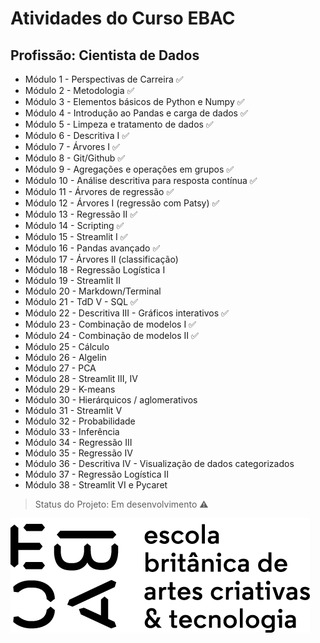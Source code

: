 # **Atividades do Curso EBAC**

## **Profissão: Cientista de Dados**

- Módulo 1 - Perspectivas de Carreira ✅
- Módulo 2 - Metodologia ✅
- Módulo 3 - Elementos básicos de Python e Numpy ✅
- Módulo 4 - Introdução ao Pandas e carga de dados ✅
- Módulo 5 - Limpeza e tratamento de dados ✅
- Módulo 6 - Descritiva I ✅
- Módulo 7 - Árvores I ✅
- Módulo 8 - Git/Github ✅
- Módulo 9 - Agregações e operações em grupos ✅
- Módulo 10 - Análise descritiva para resposta contínua ✅
- Módulo 11 - Árvores de regressão ✅
- Módulo 12 - Árvores I (regressão com Patsy) ✅
- Módulo 13 - Regressão II ✅
- Módulo 14 - Scripting ✅
- Módulo 15 - Streamlit I ✅
- Módulo 16 - Pandas avançado ✅
- Módulo 17 - Árvores II (classificação)
- Módulo 18 - Regressão Logística I
- Módulo 19 - Streamlit II
- Módulo 20 - Markdown/Terminal
- Módulo 21 - TdD V - SQL ✅
- Módulo 22 - Descritiva III - Gráficos interativos ✅
- Módulo 23 - Combinação de modelos I ✅
- Módulo 24 - Combinação de modelos II ✅
- Módulo 25 - Cálculo
- Módulo 26 - Algelin
- Módulo 27 - PCA
- Módulo 28 - Streamlit III, IV
- Módulo 29 - K-means
- Módulo 30 - Hierárquicos / aglomerativos
- Módulo 31 - Streamlit V
- Módulo 32 - Probabilidade
- Módulo 33 - Inferência
- Módulo 34 - Regressão III
- Módulo 35 - Regressão IV
- Módulo 36 - Descritiva IV - Visualização de dados categorizados
- Módulo 37 - Regressão Logística II
- Módulo 38 - Streamlit VI e Pycaret

> Status do Projeto: Em desenvolvimento :warning:

![EBACLogo](https://github.com/raffaelhfarias/EBAC_Profissao_Cientista_de_Dados/blob/main/ebac_logo.png)
